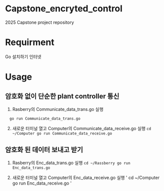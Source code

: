 Capstone_encryted_control
=============
2025 Capstone project repository

Requirment
=============
Go 설치하기
인터넷

Usage
=============

암호화 없이 단순한 plant controller 통신
-----------------------------------------
1. Rasberry의 Communicate_data_trans.go 실행
```cd ~/Rassberry
  go run Communicate_data_trans.go
```

2. 새로운 터미널 열고 Computer의 Communicate_data_receive.go 실행
`
  cd ~/Computer
  go run Communicate_data_receive.go
`


암호화 된 데이터 보내고 받기 
-----------------------------------------
1. Rasberry의 Enc_data_trans.go 실행
``
   cd ~/Rassberry
   go run Enc_data_trans.go
``

3. 새로운 터미널 열고 Computer의 Enc_data_receive.go 실행
'
  cd ~/Computer
  go run Enc_data_receive.go
'


